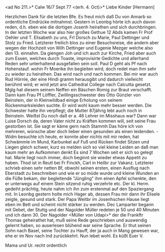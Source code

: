 <ad No 211.>* Calw 16/7 Sept 77
 <(erh. 4. Oct)>*
Liebe Kinder [Hermann]

Herzlichen Dank für die letzten Bfe. Es freut mich daß Du von Annarb so ordentliche Eindrücke mitnahmst. Gestern in Leonbg hörte ich auch davon reden, d.h. eben wie die dortigen Josenh heirathen und sich durchbringen. 
In der letzten Woche war also hier großes Gethue 12 Abds kamen Fr Prof Oehler und T. Elisabeth zu uns, Frl Dorsch zu Marie, Paul Dettinger und Stolz zu Fried. Letzterer freilich blos zu einer Besuchsreise, die andern aber wegen der Hochzeit von Wilh Dettinger und Eugenie Mezger welche also den 13. einnahm. Da giengen Joh und ich auch zur Kirche, Fried aber auch zum Essen, welches durch Toaste, improvisirte Gedichte und allerhand Reden sehr unterhaltend ausgefallen sein soll. Paul D geht als Pf nach Hohenstauf. wohin Fr Moerike ihn begleiten wird, doch redet man ihm sehr zu wieder zu heirathen. Das wird nach und nach kommen. Bei mir war auch Rud Hörnle, der eine Hindi gramm herausgibt und dadurch vielleicht berühmt wird; er wird jetzt ans Cathedral College nach Calcutta gesetzt. Mglg hat diesem seinem Neffen ein Bäschen Romig zur Braut verschafft. Dann kam Frau Pf Löffler, Zwillingsschwester des Otto Günzler von Beinstein, der in Kleinwildbad einige Erholung von seinem Rückenmarksleiden suchte. Er wird wohl kaum mehr besser werden. Die Schwester hatte ihn verpflegt; die Mutter 87jährig lebt auch noch in Beinstein. Weißst Du noch daß er a. 46 Lehrer im Misshaus war? 
Dann war Luise Dorsch da, deren Vater nicht zu Kräften kommen will, seit seine Frau gestorben ist. Sie sagt er käme gern nach Stammh Das höre ich von mehreren, wünsche aber doch lieber einen gesunden als einen leidenden. - Widm besuchte ich heute, er konnte aber nichts mit mir reden, hat Schwämmle im Mund, Karbunkel auf Fuß und Rücken findet Sitzen und Liegen gleich schwer, kurz es melden sich so viel kleine Leiden an daß man kaum mehr an Aufkommen denkt Es sind 7 Wochen seit er sich so gelegt hat. 
Marie liegt noch immer, doch beginnt sie wieder etwas Appetit zu haben. Thod ist in Reutl bei Fr Finckh, Carl in Heilbr zur Vakanz. Letzterer schrieb einen sehr netten Bf, obwohl seinen ersten, einen Ausflug nach Eberstadt zu beschreiben und wie er so müde wurde und kleine Wunden an die Füße bekam, der begleitende "Jüngling" ihm einen Apfel schenkte, den er unterwegs auf einem Stein sitzend ruhig verzehrte etc. Der kl. Herm. gedeiht prächtig, heute nahm ich ihn zum erstenmal auf den Spaziergang mit. 
In Leonbg gestern holte mich Hager ab, dessen Frau mir dann ihr Elisele zeigte, gesund und stark. Der Papa Weitbr im Josenhschen Hause liegt eben im Bett und scheint nicht stärker zu werden. Dec Lamparter begann mit Gebet, der Stuttg und der Nagolder Müller redeten je 50 und 40 Minuten und ich dann 30. Der Nagolder <Müller von Udapi>* der die Frankftr Thomas geheirathet hat, muß seine Rede geschrieben und auswendig gelernt haben, so auserlesen blühend war seine Sprache. Er thut seinen Sohn nach Basel, seine Tochter zu Hauff, der ja auch in Mang gewesen war, ehe er im Nov nach Ind zurückkehrt. Nun lebet wohl.
 Es küßt Euer V.

Mama und Ur. recht ordentlich
